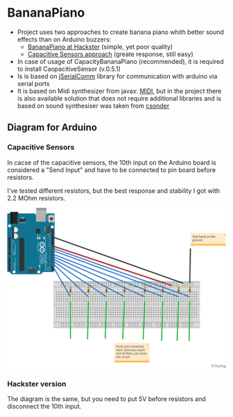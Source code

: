 # BananaPiano
  * Project uses two approaches to create banana piano whith better sound effects than on Arduino buzzers:
    * [BananaPiano at Hackster](https://www.hackster.io/Baloo/banana-piano-5bb8b5) (simple, yet poor quality)
    * [Capacitive Sensors approach](https://www.instructables.com/id/Capacitive-Touch-Arduino-Keyboard-Piano/) (greate response, still easy)
  * In case of usage of CapacityBananaPiano (recommended), it is required to install CaopacitiveSensor (v.0.5.1)
  * Is is based on [jSerialComm](https://github.com/Fazecast/jSerialComm) library for communication with arduino via serial ports
  * It is based on Midi synthesizer from javax: [MIDI](https://docs.oracle.com/javase/tutorial/sound/MIDI-synth.html), but in the project there is also available solution that does not require additional libraries and is based on sound synthesiser was taken from [csonder](https://github.com/csonder/Sound-Synthesizer)
  
## Diagram for Arduino
### Capacitive Sensors
In cacse of the capacitive sensors, the 10th input on the Arduino board is considered a "Send Input" and have to be connected to pin board before resistors.

I've tested different resistors, but the best response and stability I got with 2.2 MOhm resistors.

![Arduino diagram](./arduino/sketch-arduino_bb.png "Arduino diagram")
### Hackster version
The diagram is the same, but you need to put 5V before resistors and disconnect the 10th input.
 
